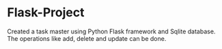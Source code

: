 # Flask-Project
Created a task master using Python Flask framework and Sqlite database. The operations like add, delete and update can be done.
